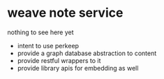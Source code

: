 # weave note service

nothing to see here yet

- intent to use perkeep
- provide a graph database abstraction to content
- provide  restful  wrappers to it
- provide library apis for embedding as well


